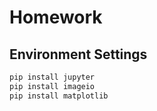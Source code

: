 # Homework

## Environment Settings

```bash
pip install jupyter
pip install imageio
pip install matplotlib
```